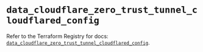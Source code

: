 # `data_cloudflare_zero_trust_tunnel_cloudflared_config`

Refer to the Terraform Registry for docs: [`data_cloudflare_zero_trust_tunnel_cloudflared_config`](https://registry.terraform.io/providers/cloudflare/cloudflare/5.1.0/docs/data-sources/zero_trust_tunnel_cloudflared_config).
